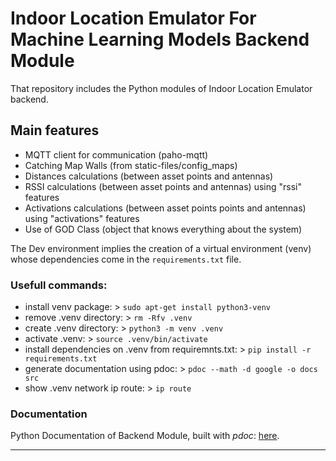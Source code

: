 # Indoor Location Emulator For Machine Learning Models Backend Module

That repository includes the Python modules of Indoor Location Emulator backend.

## Main features

- MQTT client for communication (paho-mqtt)
- Catching Map Walls (from static-files/config_maps)
- Distances calculations (between asset points and antennas)
- RSSI calculations (between asset points and antennas) using "rssi" features
- Activations calculations (between asset points points and antennas) using "activations" features
- Use of GOD Class (object that knows everything about the system)

The Dev environment implies the creation of a virtual environment (venv) whose dependencies come in the ```requirements.txt``` file.

### Usefull commands:
- install venv package: > ```sudo apt-get install python3-venv```
- remove .venv directory: > ```rm -Rfv .venv```
- create .venv directory: > ```python3 -m venv .venv```
- activate .venv: > ```source .venv/bin/activate```
- install dependencies on .venv from requiremnts.txt: > ```pip install -r requirements.txt```
- generate documentation using pdoc: > ```pdoc --math -d google -o docs src``` 
- show .venv network ip route: > ```ip route```

### Documentation

Python Documentation of Backend Module, built with <em>pdoc</em>: [here](https://atnog.github.io/indoor-location-emulator-backend/).

---